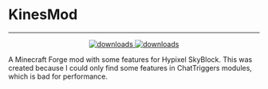 # KinesMod

***
<p align="center">
  <a href="https://github.com/Thomassc10/KinesMod/releases" target="_blank">
    <img alt="downloads" src="https://img.shields.io/github/v/release/Thomassc10/KinesMod?color=4166f5&style=flat-square" />
  </a>
  <a href="https://github.com/Thomassc10/KinesMod/releases" target="_blank">
    <img alt="downloads" src="https://img.shields.io/github/downloads/Thomassc10/KinesMod/total?color=4166f5&style=flat-square" />
  </a>
</p>

A Minecraft Forge mod with some features for Hypixel SkyBlock. This was created because I could only find some features in ChatTriggers modules, which is bad for performance.
